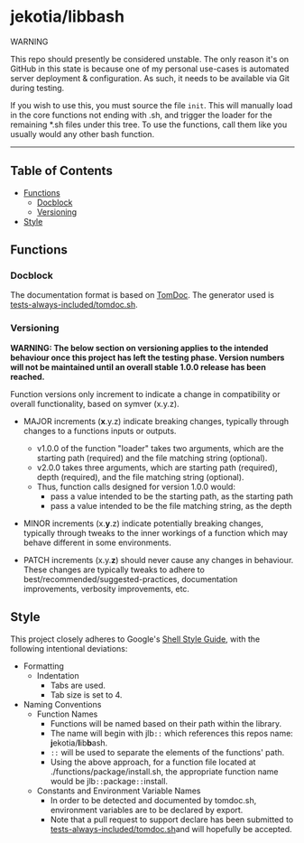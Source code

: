 # jekotia/libbash

WARNING

This repo should presently be considered unstable. The only reason it's on GitHub in this state is because one of my personal use-cases is automated server deployment & configuration. As such, it needs to be available via Git during testing.

If you wish to use this, you must source the file `init`. This will manually load in the core functions not ending with .sh, and trigger the loader for the remaining *.sh files under this tree. To use the functions, call them like you usually would any other bash function.

---

## Table of Contents

- [Functions](#functions)
    * [Docblock](#docblock)
    * [Versioning](#versioning)
- [Style](#style)


## Functions

### Docblock

The documentation format is based on [TomDoc](http://tomdoc.org). The generator used is [tests-always-included/tomdoc.sh](https://github.com/tests-always-included/tomdoc.sh).

### Versioning

**WARNING: The below section on versioning applies to the intended behaviour once this project has left the testing phase. Version numbers will not be maintained until an overall stable 1.0.0 release has been reached.**

Function versions only increment to indicate a change in compatibility or overall functionality, based on symver (x.y.z).

- MAJOR increments (**x**.y.z) indicate breaking changes, typically through changes to a functions inputs or outputs.
    * v1.0.0 of the function "loader" takes two arguments, which are the starting path (required) and the file matching string (optional).
    * v2.0.0 takes three arguments, which are starting path (required), depth (required), and the file matching string (optional).
    * Thus, function calls designed for version 1.0.0 would:
        * pass a value intended to be the starting path, as the starting path
        * pass a value intended to be the file matching string, as the depth
- MINOR increments (x.**y**.z) indicate potentially breaking changes, typically through tweaks to the inner workings of a function which may behave different in some environments.

- PATCH increments (x.y.**z**) should never cause any changes in behaviour. These changes are typically tweaks to adhere to best/recommended/suggested-practices, documentation improvements, verbosity improvements, etc.

## Style
This project closely adheres to Google's [Shell Style Guide](https://google.github.io/styleguide/shell.xml), with the following intentional deviations:

- Formatting
    * Indentation
        * Tabs are used.
        * Tab size is set to 4.
- Naming Conventions
    * Function Names
        * Functions will be named based on their path within the library.
        * The name will begin with jlb`::` which references this repos name: **j**ekotia/**l**ib**b**ash.
        * `::` will be used to separate the elements of the functions' path.
        * Using the above approach, for a function file located at ./functions/package/install.sh, the appropriate function name would be jlb`::`package`::`install.
    * Constants and Environment Variable Names
        * In order to be detected and documented by tomdoc.sh, environment variables are to be declared by export.
        * Note that a pull request to support declare has been submitted to [tests-always-included/tomdoc.sh](https://github.com/tests-always-included/tomdoc.sh)and will hopefully be accepted.

